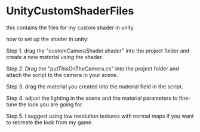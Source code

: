 # UnityCustomShaderFiles
this contains the files for my custom shader in unity



how to set up the shader in unity:

Step 1.
drag the "customCameraShader.shader" into the project folder and create a new material using the shader.


Step 2.
Drag the "putThisOnTheCamera.cs" into the project folder and attach the script to the camera in your scene.


Step 3.
drag the material you created into the material field in the script.


Step 4.
adjust the lighting in the scene and the material parameters to fine-tune the look you are going for.


Step 5.
I suggest using low resolution textures with normal maps if you want to recreate the look from my game.

